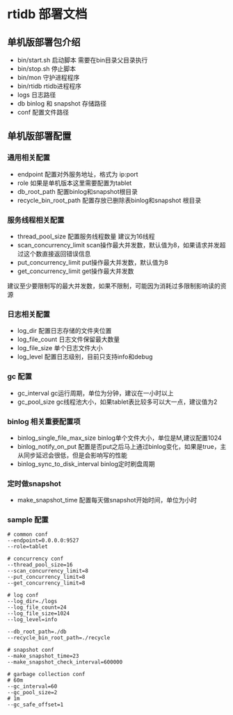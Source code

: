 # rtidb 部署文档

## 单机版部署包介绍

* bin/start.sh 启动脚本 需要在bin目录父目录执行
* bin/stop.sh 停止脚本
* bin/mon 守护进程程序
* bin/rtidb rtidb进程程序
* logs 日志路径
* db binlog 和 snapshot 存储路径
* conf 配置文件路径

## 单机版部署配置

### 通用相关配置

* endpoint 配置对外服务地址，格式为 ip:port
* role 如果是单机版本这里需要配置为tablet
* db_root_path 配置binlog和snapshot根目录
* recycle_bin_root_path 配置存放已删除表binlog和snapshot 根目录

### 服务线程相关配置

* thread_pool_size 配置服务线程数量 建议为16线程
* scan_concurrency_limit scan操作最大并发数，默认值为8，如果请求并发超过这个数直接返回错误信息
* put_concurrency_limit put操作最大并发数，默认值为8
* get_concurrency_limit get操作最大并发数

建议至少要限制写的最大并发数，如果不限制，可能因为消耗过多限制影响读的资源

### 日志相关配置

* log_dir 配置日志存储的文件夹位置
* log_file_count 日志文件保留最大数量
* log_file_size 单个日志文件大小
* log_level 配置日志级别，目前只支持info和debug

### gc 配置

* gc_interval gc运行周期，单位为分钟，建议在一小时以上
* gc_pool_size gc线程池大小，如果tablet表比较多可以大一点，建议值为2

### binlog 相关重要配置项

* binlog_single_file_max_size binlog单个文件大小，单位是M,建议配置1024
* binlog_notify_on_put 配置是否put之后马上通过binlog变化，如果是true，主从同步延迟会很低，但是会影响写的性能
* binlog_sync_to_disk_interval binlog定时刷盘周期

### 定时做snapshot

* make_snapshot_time 配置每天做snapshot开始时间，单位为小时

### sample 配置

```
# common conf 
--endpoint=0.0.0.0:9527
--role=tablet

# concurrency conf
--thread_pool_size=16
--scan_concurrency_limit=8
--put_concurrency_limit=8
--get_concurrency_limit=8

# log conf
--log_dir=./logs
--log_file_count=24
--log_file_size=1024
--log_level=info

--db_root_path=./db
--recycle_bin_root_path=./recycle

# snapshot conf
--make_snapshot_time=23
--make_snapshot_check_interval=600000

# garbage collection conf
# 60m
--gc_interval=60
--gc_pool_size=2
# 1m
--gc_safe_offset=1

```
